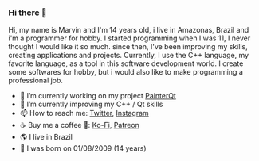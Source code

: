 ### Hi there 👋

Hi, my name is Marvin and I'm 14 years old, i live in Amazonas, Brazil and i'm a programmer for hobby. I started programming when I was 11, I never thought I would like it so much. since then, I've been improving my skills, creating applications and projects. Currently, I use the C++ language, my favorite language, as a tool in this software development world. I create some softwares for hobby, but i would also like to make programming a professional job.

- 🔭 I’m currently working on my project [PainterQt](https://github.com/MarvinMarjan/PainterQt)
- 🌱 I’m currently improving my C++ / Qt skills
- 📫 How to reach me: [Twitter](https://twitter.com/MarvinMarjan), [Instagram](https://instagram.com/marv.marj)
- ☕ Buy me a coffee 💖: [Ko-Fi](https://ko-fi.com/MarvinMarjan), [Patreon](https://patreon.com/MarvinMarjan)
- 🌎 I live in Brazil
- 🎂 I was born on 01/08/2009 (14 years)
